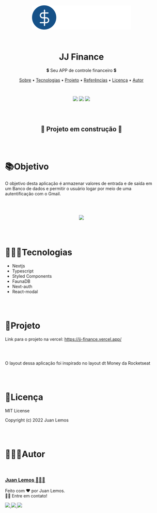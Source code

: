 <p align='center'>
  <img  src='./public/images/logo.svg'>
</p>
<br>
<h1 align='center'>JJ Finance</h1>
<p align='center'>💲 Seu APP de controle financeiro 💲</p>

<p align="center">
 <a href="#objetivo">Sobre</a> •
 <a href="#tecnologias">Tecnologias</a> •
 <a href="#projeto">Projeto</a> • 
 <a href="#referencias">Referências</a> • 
 <a href="#licenca">Licença</a> • 
 <a href="#autor">Autor</a>
</p>
<br>
<p align="center">
  <img src="https://img.shields.io/github/license/JuanSanjuanLemos/jj-finance?" /> 
  <img src="https://img.shields.io/github/forks/JuanSanjuanLemos/jj-finance?" />
  <img src="https://img.shields.io/github/stars/JuanSanjuanLemos/jj-finance?" />
</p>
<br>
<br>

<h2 align="center">🚧 Projeto em construção 🚧</h2>

<br>
<br>
<h1 id='objetivo'>📚Objetivo</h1>
<p>
  O objetivo desta aplicação é armazenar valores de entrada e de saída em um Banco de dados e permitir o usuário logar por meio de uma autentificação com o Gmail.
</p>

<br>
<br>
<p align='center'>
  <img  src='./filesReadme/allpage.gif'>
</p>

<br>
<br>
<h1 id='tecnologias'>👨🏿‍💻Tecnologias</h1>
<p>
  <ul>
    <li>Nextjs</li>
    <li>Typescript</li>
    <li>Styled Components</li>
    <li>FaunaDB</li>
    <li>Next-auth</li>
    <li>React-modal</li>
  </ul>
</p>

<br>
<br>
<h1 id='projeto'>🔗Projeto</h1>
<p>
  Link para o projeto na vercel: <a href="https://jj-finance.vercel.app/" target="_blank">https://jj-finance.vercel.app/</a>
</p>

<br>
<br>

<p>O layout dessa aplicação foi inspirado no layout dt Money da Rocketseat</p>

<br>
<br>
<h1 id='licenca'>📃Licença</h1>
<p>
MIT License

Copyright (c) 2022 Juan Lemos

</p>

<br>
<br>
<h1 id='autor'>👨🏿‍🦱Autor</h1>
<img style="border-radius: 50%;" src="https://avatars.githubusercontent.com/u/97101332?v=4" width="100px;" alt=""/>
<a href="https://www.linkedin.com/in/juan-lemos-75830b1a2/" title="Linkedin"> <h3>Juan Lemos 👨🏿‍💻</h3></a>

<p>
  Feito com ❤️ por Juan Lemos.<br> 👋🏽 Entre em contato!
</p>

<div>
  <a href="https://instagram.com/_juan.lemos_" target="_blank">
    <img src="https://img.shields.io/badge/-Instagram-%23E4405F?style=for-the-badge&logo=instagram&logoColor=white">
  </a>

  <a href = "mailto:juansanjuan.dev@gmail.com" target="_blank" >
    <img src="https://img.shields.io/badge/-juansanjuan.dev@gmail.com-%23333?style=for-the-badge&logo=gmail&logoColor=white" >
  </a>

  <a href="https://www.linkedin.com/in/juan-lemos-75830b1a2/" target="_blank">
    <img src="https://img.shields.io/badge/-LinkedIn-%230077B5?style=for-the-badge&logo=linkedin&logoColor=white">
  </a> 
</div>
